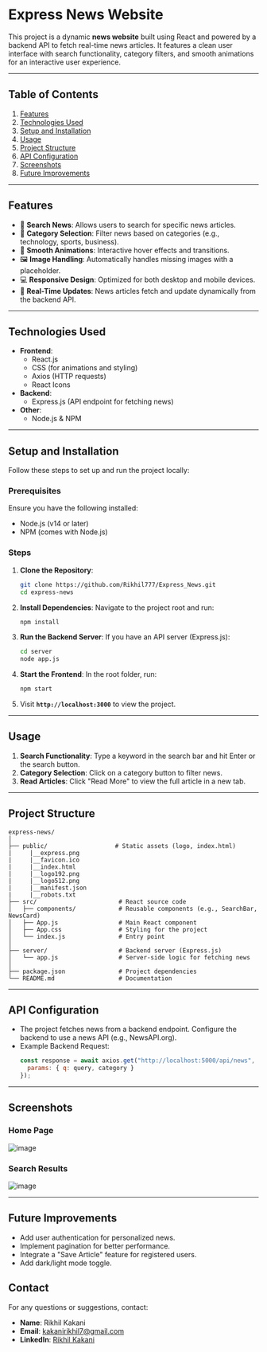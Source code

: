 # **Express News Website**

This project is a dynamic **news website** built using React and powered by a backend API to fetch real-time news articles. It features a clean user interface with search functionality, category filters, and smooth animations for an interactive user experience.

---

## **Table of Contents**

1. [Features](#features)
2. [Technologies Used](#technologies-used)
3. [Setup and Installation](#setup-and-installation)
4. [Usage](#usage)
5. [Project Structure](#project-structure)
6. [API Configuration](#api-configuration)
7. [Screenshots](#screenshots)
8. [Future Improvements](#future-improvements)

---

## **Features**

- 🎯 **Search News**: Allows users to search for specific news articles.
- 📰 **Category Selection**: Filter news based on categories (e.g., technology, sports, business).
- 🌟 **Smooth Animations**: Interactive hover effects and transitions.
- 🖼️ **Image Handling**: Automatically handles missing images with a placeholder.
- 💻 **Responsive Design**: Optimized for both desktop and mobile devices.
- 🔄 **Real-Time Updates**: News articles fetch and update dynamically from the backend API.

---

## **Technologies Used**

- **Frontend**:
  - React.js
  - CSS (for animations and styling)
  - Axios (HTTP requests)
  - React Icons
- **Backend**:
  - Express.js (API endpoint for fetching news)
- **Other**:
  - Node.js & NPM

---

## **Setup and Installation**

Follow these steps to set up and run the project locally:

### Prerequisites
Ensure you have the following installed:
- Node.js (v14 or later)
- NPM (comes with Node.js)

### Steps

1. **Clone the Repository**:
   ```bash
   git clone https://github.com/Rikhil777/Express_News.git
   cd express-news
   ```

2. **Install Dependencies**:
   Navigate to the project root and run:
   ```bash
   npm install
   ```

3. **Run the Backend Server**:
   If you have an API server (Express.js):
   ```bash
   cd server
   node app.js
   ```

4. **Start the Frontend**:
   In the root folder, run:
   ```bash
   npm start
   ```

5. Visit **`http://localhost:3000`** to view the project.

---

## **Usage**

1. **Search Functionality**: Type a keyword in the search bar and hit Enter or the search button.
2. **Category Selection**: Click on a category button to filter news.
3. **Read Articles**: Click "Read More" to view the full article in a new tab.

---

## **Project Structure**

```
express-news/
│
├── public/                   # Static assets (logo, index.html)
|     |__express.png
|     |__favicon.ico
|     |__index.html
|     |__logo192.png
|     |__logo512.png
|     |__manifest.json
|     |__robots.txt                    
├── src/                       # React source code
│   ├── components/            # Reusable components (e.g., SearchBar, NewsCard)
│   ├── App.js                 # Main React component
│   ├── App.css                # Styling for the project
│   └── index.js               # Entry point
│
├── server/                    # Backend server (Express.js)
│   └── app.js                 # Server-side logic for fetching news
│
├── package.json               # Project dependencies
└── README.md                  # Documentation
```

---

## **API Configuration**

- The project fetches news from a backend endpoint. Configure the backend to use a news API (e.g., NewsAPI.org).
- Example Backend Request:
  ```javascript
  const response = await axios.get("http://localhost:5000/api/news", {
    params: { q: query, category }
  });
  ```

---

## **Screenshots**

### Home Page
![image](https://github.com/user-attachments/assets/79348e61-879c-455e-9eee-b47178c7aea1)


### Search Results
![image](https://github.com/user-attachments/assets/ecbe35c6-0cde-43bd-8ee7-8dfe61a5fe61)


---

## **Future Improvements**

- Add user authentication for personalized news.
- Implement pagination for better performance.
- Integrate a "Save Article" feature for registered users.
- Add dark/light mode toggle.



## **Contact**

For any questions or suggestions, contact:

- **Name**: Rikhil Kakani  
- **Email**: kakanirikhil7@gmail.com  
- **LinkedIn**: [Rikhil Kakani](https://www.linkedin.com/in/rikhil-kakani-1a139a212/)  




